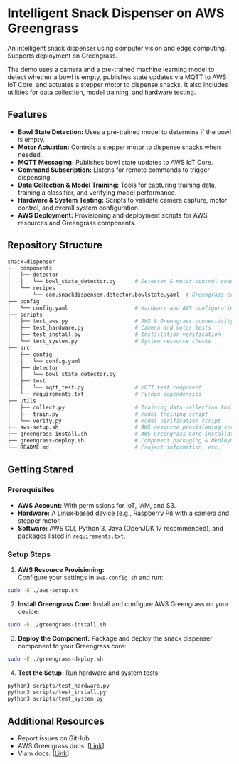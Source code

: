 # Intelligent Snack Dispenser on AWS Greengrass

An intelligent snack dispenser using computer vision and edge computing. Supports deployment on Greengrass. 

The demo uses a camera and a pre-trained machine learning model to detect whether a bowl is empty, publishes state updates via MQTT to AWS IoT Core, and actuates a stepper motor to dispense snacks. It also includes utilities for data collection, model training, and hardware testing.

## Features

- **Bowl State Detection:** Uses a pre-trained model to determine if the bowl is empty.
- **Motor Actuation:** Controls a stepper motor to dispense snacks when needed.
- **MQTT Messaging:** Publishes bowl state updates to AWS IoT Core.
- **Command Subscription:** Listens for remote commands to trigger dispensing.
- **Data Collection & Model Training:** Tools for capturing training data, training a classifier, and verifying model performance.
- **Hardware & System Testing:** Scripts to validate camera capture, motor control, and overall system configuration.
- **AWS Deployment:** Provisioning and deployment scripts for AWS resources and Greengrass components.

## Repository Structure
```bash
snack-dispenser
├── components
│   ├── detector
│   │   └── bowl_state_detector.py      # Detector & motor control code
│   └── recipes
│       └── com.snackdispenser.detector.bowlstate.yaml  # Greengrass component recipe
├── config
│   └── config.yaml                     # Hardware and AWS configuration
├── scripts
│   ├── test_aws.py                     # AWS & Greengrass connectivity tests
│   ├── test_hardware.py                # Camera and motor tests
│   ├── test_install.py                 # Installation verification
│   └── test_system.py                  # System resource checks
├── src
│   ├── config
│   │   └── config.yaml                 
│   ├── detector
│   │   └── bowl_state_detector.py      
│   ├── test
│   │   └── mqtt_test.py                # MQTT test component
│   └── requirements.txt                # Python dependencies
├── utils
│   ├── collect.py                      # Training data collection tool
│   ├── train.py                        # Model training script
│   └── verify.py                       # Model verification script
├── aws-setup.sh                        # AWS resource provisioning script
├── greengrass-install.sh               # AWS Greengrass Core installation script
├── greengrass-deploy.sh                # Component packaging & deployment script
└── README.md                           # Project information, etc.
```

## Getting Stared

### Prerequisites

- **AWS Account:** With permissions for IoT, IAM, and S3.
- **Hardware:** A Linux‑based device (e.g., Raspberry Pi) with a camera and stepper motor.
- **Software:** AWS CLI, Python 3, Java (OpenJDK 17 recommended), and packages listed in `requirements.txt`.

### Setup Steps

1. **AWS Resource Provisioning:**  
Configure your settings in `aws-config.sh` and run:
```bash
sudo -E ./aws-setup.sh
```

2. **Install Greengrass Core:**
Install and configure AWS Greengrass on your device:
```bash
sudo -E ./greengrass-install.sh
```

3. **Deploy the Component:**
Package and deploy the snack dispenser component to your Greengrass core:
```bash
sudo -E ./greengrass-deploy.sh
```

4. **Test the Setup:**
Run hardware and system tests:
```python
python3 scripts/test_hardware.py
python3 scripts/test_install.py
python3 scripts/test_system.py
```

## Additional Resources

- Report issues on GitHub
- AWS Greengrass docs: [[Link](https://docs.aws.amazon.com/greengrass/)]
- Viam docs: [[Link](https://docs.viam.com/)]